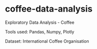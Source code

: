 # coffee-data-analysis

Exploratory Data Analysis - Coffee 

Tools used: Pandas, Numpy, Plotly 

Dataset: International Coffee Organisation
